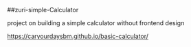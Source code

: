 ##zuri-simple-Calculator

project on building a simple calculator without frontend design

https://caryourdaysbm.github.io/basic-calculator/
